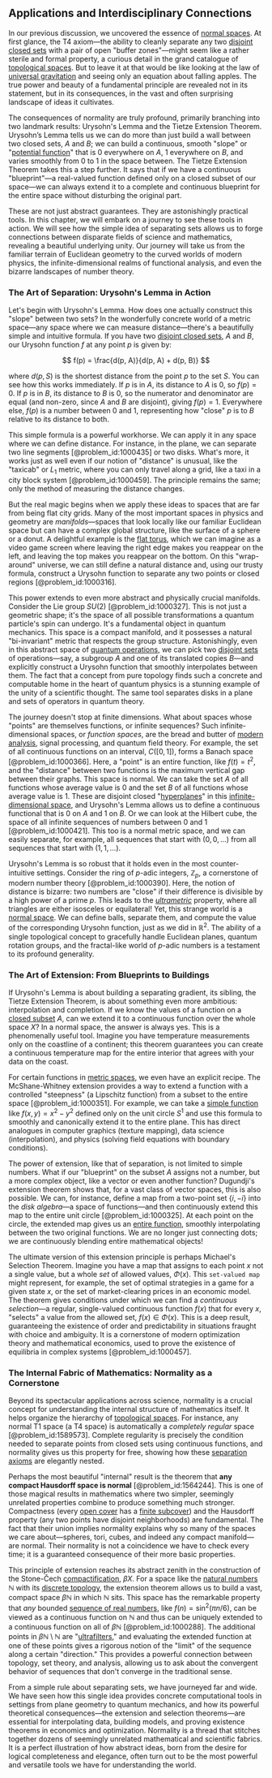 ## Applications and Interdisciplinary Connections

In our previous discussion, we uncovered the essence of [normal spaces](@article_id:153579). At first glance, the T4 axiom—the ability to cleanly separate any two [disjoint closed sets](@article_id:151684) with a pair of open "buffer zones"—might seem like a rather sterile and formal property, a curious detail in the grand catalogue of [topological spaces](@article_id:154562). But to leave it at that would be like looking at the law of [universal gravitation](@article_id:157040) and seeing only an equation about falling apples. The true power and beauty of a fundamental principle are revealed not in its statement, but in its consequences, in the vast and often surprising landscape of ideas it cultivates.

The consequences of normality are truly profound, primarily branching into two landmark results: Urysohn's Lemma and the Tietze Extension Theorem. Urysohn’s Lemma tells us we can do more than just build a wall between two closed sets, $A$ and $B$; we can build a continuous, smooth "slope" or "[potential function](@article_id:268168)" that is 0 everywhere on $A$, 1 everywhere on $B$, and varies smoothly from 0 to 1 in the space between. The Tietze Extension Theorem takes this a step further. It says that if we have a continuous "blueprint"—a real-valued function defined only on a closed subset of our space—we can always extend it to a complete and continuous blueprint for the entire space without disturbing the original part.

These are not just abstract guarantees. They are astonishingly practical tools. In this chapter, we will embark on a journey to see these tools in action. We will see how the simple idea of separating sets allows us to forge connections between disparate fields of science and mathematics, revealing a beautiful underlying unity. Our journey will take us from the familiar terrain of Euclidean geometry to the curved worlds of modern physics, the infinite-dimensional realms of functional analysis, and even the bizarre landscapes of number theory.

### The Art of Separation: Urysohn's Lemma in Action

Let's begin with Urysohn's Lemma. How does one actually construct this "slope" between two sets? In the wonderfully concrete world of a metric space—any space where we can measure distance—there's a beautifully simple and intuitive formula. If you have two [disjoint closed sets](@article_id:151684), $A$ and $B$, our Urysohn function $f$ at any point $p$ is given by:

$$
f(p) = \frac{d(p, A)}{d(p, A) + d(p, B)}
$$

where $d(p, S)$ is the shortest distance from the point $p$ to the set $S$. You can see how this works immediately. If $p$ is in $A$, its distance to $A$ is 0, so $f(p)=0$. If $p$ is in $B$, its distance to $B$ is 0, so the numerator and denominator are equal (and non-zero, since $A$ and $B$ are disjoint), giving $f(p)=1$. Everywhere else, $f(p)$ is a number between 0 and 1, representing how "close" $p$ is to $B$ relative to its distance to both.

This simple formula is a powerful workhorse. We can apply it in any space where we can define distance. For instance, in the plane, we can separate two line segments [@problem_id:1000435] or two disks. What's more, it works just as well even if our notion of "distance" is unusual, like the "taxicab" or $L_1$ metric, where you can only travel along a grid, like a taxi in a city block system [@problem_id:1000459]. The principle remains the same; only the method of measuring the distance changes.

But the real magic begins when we apply these ideas to spaces that are far from being flat city grids. Many of the most important spaces in physics and geometry are *manifolds*—spaces that look locally like our familiar Euclidean space but can have a complex global structure, like the surface of a sphere or a donut. A delightful example is the [flat torus](@article_id:260635), which we can imagine as a video game screen where leaving the right edge makes you reappear on the left, and leaving the top makes you reappear on the bottom. On this "wrap-around" universe, we can still define a natural distance and, using our trusty formula, construct a Urysohn function to separate any two points or closed regions [@problem_id:1000316].

This power extends to even more abstract and physically crucial manifolds. Consider the Lie group $SU(2)$ [@problem_id:1000327]. This is not just a geometric shape; it's the space of all possible transformations a quantum particle's spin can undergo. It's a fundamental object in quantum mechanics. This space is a compact manifold, and it possesses a natural "bi-invariant" metric that respects the group structure. Astonishingly, even in this abstract space of [quantum operations](@article_id:145412), we can pick two [disjoint sets](@article_id:153847) of operations—say, a subgroup $A$ and one of its translated copies $B$—and explicitly construct a Urysohn function that smoothly interpolates between them. The fact that a concept from pure topology finds such a concrete and computable home in the heart of quantum physics is a stunning example of the unity of a scientific thought. The same tool separates disks in a plane and sets of operators in quantum theory.

The journey doesn't stop at finite dimensions. What about spaces whose "points" are themselves functions, or infinite sequences? Such infinite-dimensional spaces, or *function spaces*, are the bread and butter of [modern analysis](@article_id:145754), signal processing, and quantum field theory. For example, the set of all continuous functions on an interval, $C([0,1])$, forms a Banach space [@problem_id:1000366]. Here, a "point" is an entire function, like $f(t) = t^2$, and the "distance" between two functions is the maximum vertical gap between their graphs. This space is normal. We can take the set $A$ of all functions whose average value is 0 and the set $B$ of all functions whose average value is 1. These are disjoint closed "[hyperplanes](@article_id:267550)" in this [infinite-dimensional space](@article_id:138297), and Urysohn's Lemma allows us to define a continuous functional that is 0 on $A$ and 1 on $B$. Or we can look at the Hilbert cube, the space of all infinite sequences of numbers between 0 and 1 [@problem_id:1000421]. This too is a normal metric space, and we can easily separate, for example, all sequences that start with $(0,0,\dots)$ from all sequences that start with $(1,1,\dots)$.

Urysohn's Lemma is so robust that it holds even in the most counter-intuitive settings. Consider the ring of $p$-adic integers, $\mathbb{Z}_p$, a cornerstone of modern number theory [@problem_id:1000390]. Here, the notion of distance is bizarre: two numbers are "close" if their difference is divisible by a high power of a prime $p$. This leads to the *[ultrametric](@article_id:154604)* property, where all triangles are either isosceles or equilateral! Yet, this strange world is a [normal space](@article_id:153993). We can define balls, separate them, and compute the value of the corresponding Urysohn function, just as we did in $\mathbb{R}^2$. The ability of a single topological concept to gracefully handle Euclidean planes, quantum rotation groups, and the fractal-like world of $p$-adic numbers is a testament to its profound generality.

### The Art of Extension: From Blueprints to Buildings

If Urysohn's Lemma is about building a separating gradient, its sibling, the Tietze Extension Theorem, is about something even more ambitious: interpolation and completion. If we know the values of a function on a [closed subset](@article_id:154639) $A$, can we extend it to a continuous function over the whole space $X$? In a normal space, the answer is always yes. This is a phenomenally useful tool. Imagine you have temperature measurements only on the coastline of a continent; this theorem guarantees you can create a continuous temperature map for the entire interior that agrees with your data on the coast.

For certain functions in [metric spaces](@article_id:138366), we even have an explicit recipe. The McShane-Whitney extension provides a way to extend a function with a controlled "steepness" (a Lipschitz function) from a subset to the entire space [@problem_id:1000351]. For example, we can take a [simple function](@article_id:160838) like $f(x,y)=x^2-y^2$ defined only on the unit circle $S^1$ and use this formula to smoothly and canonically extend it to the entire plane. This has direct analogues in computer graphics (texture mapping), data science (interpolation), and physics (solving field equations with boundary conditions).

The power of extension, like that of separation, is not limited to simple numbers. What if our "blueprint" on the subset $A$ assigns not a number, but a more complex object, like a vector or even another function? Dugundji's extension theorem shows that, for a vast class of vector spaces, this is also possible. We can, for instance, define a map from a two-point set $\{i, -i\}$ into the *disk algebra*—a space of functions—and then continuously extend this map to the entire unit circle [@problem_id:1000325]. At each point on the circle, the extended map gives us an [entire function](@article_id:178275), smoothly interpolating between the two original functions. We are no longer just connecting dots; we are continuously blending entire mathematical objects!

The ultimate version of this extension principle is perhaps Michael's Selection Theorem. Imagine you have a map that assigns to each point $x$ not a single value, but a whole *set* of allowed values, $\Phi(x)$. This `set-valued map` might represent, for example, the set of optimal strategies in a game for a given state $x$, or the set of market-clearing prices in an economic model. The theorem gives conditions under which we can find a *continuous selection*—a regular, single-valued continuous function $f(x)$ that for every $x$, "selects" a value from the allowed set, $f(x) \in \Phi(x)$. This is a deep result, guaranteeing the existence of order and predictability in situations fraught with choice and ambiguity. It is a cornerstone of modern optimization theory and mathematical economics, used to prove the existence of equilibria in complex systems [@problem_id:1000457].

### The Internal Fabric of Mathematics: Normality as a Cornerstone

Beyond its spectacular applications across science, normality is a crucial concept for understanding the internal structure of mathematics itself. It helps organize the hierarchy of [topological spaces](@article_id:154562). For instance, any normal T1 space (a T4 space) is automatically a *completely regular* space [@problem_id:1589573]. Complete regularity is precisely the condition needed to separate points from closed sets using continuous functions, and normality gives us this property for free, showing how these [separation axioms](@article_id:153988) are elegantly nested.

Perhaps the most beautiful "internal" result is the theorem that **any compact Hausdorff space is normal** [@problem_id:1564244]. This is one of those magical results in mathematics where two simpler, seemingly unrelated properties combine to produce something much stronger. Compactness (every [open cover](@article_id:139526) has a [finite subcover](@article_id:154560)) and the Hausdorff property (any two points have disjoint neighborhoods) are fundamental. The fact that their union implies normality explains why so many of the spaces we care about—spheres, tori, cubes, and indeed any compact manifold—are normal. Their normality is not a coincidence we have to check every time; it is a guaranteed consequence of their more basic properties.

This principle of extension reaches its abstract zenith in the construction of the Stone-Čech [compactification](@article_id:150024), $\beta X$. For a space like the [natural numbers](@article_id:635522) $\mathbb{N}$ with its [discrete topology](@article_id:152128), the extension theorem allows us to build a vast, compact space $\beta\mathbb{N}$ in which $\mathbb{N}$ sits. This space has the remarkable property that *any* bounded [sequence of real numbers](@article_id:140596), like $f(n) = \sin^2(\pi n/6)$, can be viewed as a continuous function on $\mathbb{N}$ and thus can be uniquely extended to a continuous function on all of $\beta\mathbb{N}$ [@problem_id:1000288]. The additional points in $\beta\mathbb{N} \setminus \mathbb{N}$ are "[ultrafilters](@article_id:154523)," and evaluating the extended function at one of these points gives a rigorous notion of the "limit" of the sequence along a certain "direction." This provides a powerful connection between topology, set theory, and analysis, allowing us to ask about the convergent behavior of sequences that don't converge in the traditional sense.

From a simple rule about separating sets, we have journeyed far and wide. We have seen how this single idea provides concrete computational tools in settings from plane geometry to quantum mechanics, and how its powerful theoretical consequences—the extension and selection theorems—are essential for interpolating data, building models, and proving existence theorems in economics and optimization. Normality is a thread that stitches together dozens of seemingly unrelated mathematical and scientific fabrics. It is a perfect illustration of how abstract ideas, born from the desire for logical completeness and elegance, often turn out to be the most powerful and versatile tools we have for understanding the world.